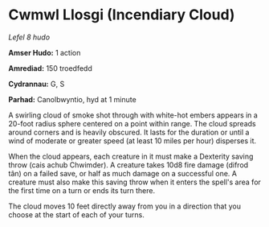 # Cwmwl Llosgi (Incendiary Cloud)

*Lefel 8 hudo*

**Amser Hudo:** 1 action

**Amrediad:** 150 troedfedd

**Cydrannau:** G, S

**Parhad:** Canolbwyntio, hyd at 1 minute

A swirling cloud of smoke shot through with white-hot embers appears in a 20-foot radius sphere centered on a point within range. The cloud spreads around corners and is heavily obscured. It lasts for the duration or until a wind of moderate or greater speed (at least 10 miles per hour) disperses it.

When the cloud appears, each creature in it must make a Dexterity saving throw (cais achub Chwimder). A creature takes 10d8 fire damage (difrod tân) on a failed save, or half as much damage on a successful one. A creature must also make this saving throw when it enters the spell's area for the first time on a turn or ends its turn there.

The cloud moves 10 feet directly away from you in a direction that you choose at the start of each of your turns.